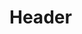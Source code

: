 <!-- TITLE: Song: Cheering Section -->
<!-- SUBTITLE: Grants an ally a 10 percent damage boost to all skills and abilities. -->

# Header